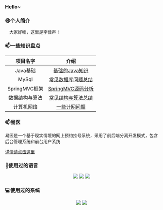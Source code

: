 ### Hello~

<!--
**lijiasheng12333/lijiasheng12333** is a ✨ _special_ ✨ repository because its `README.md` (this file) appears on your GitHub profile.

Here are some ideas to get you started:

- 🔭 I’m currently working on ...
- 🌱 I’m currently learning ...
- 👯 I’m looking to collaborate on ...
- 🤔 I’m looking for help with ...
- 💬 Ask me about ...
- 📫 How to reach me: ...
- 😄 Pronouns: ...
- ⚡ Fun fact: ...
-->
### 😄个人简介

&emsp;大家好哇，这里是李佳声！

### 📫一些知识盘点

|  项目名字 | 介绍 |
|  :----:  | :----:  |
| Java基础 | [基础的Java知识]() |
| MySql | [常见数据库问题总结]() |
| SpringMVC框架 | [SpringMVC源码分析](https://github.com/lijiasheng12333/sprinbmvc-process) |
| 数据结构与算法 | [常见结构与算法总结]() |
| 计算机网络 | [一些计网问题](https://github.com/lijiasheng12333/ComputerNet) |

### 📫易医

易医是一个基于现实情境的网上预约挂号系统，采用了前后端分离开发模式，包含后台管理系统和前台用户系统

[详情请点击这里](https://github.com/lijiasheng12333/appointmentSystem)

### 🤔使用过的语言

<p align="center">
	<img src="https://img.shields.io/badge/Java-8-e0161a?logo=Java&logoColor=e0161a"/>
	<img src="https://img.shields.io/badge/Java-13-e0161a?logo=Java&logoColor=e0161a"/>
	<img src="https://img.shields.io/badge/Python-3.7-326c9c?logo=Python&logoColor=326c9c"/>
</p>

### 💻使用过的系统

<p align="center">
<img src="https://img.shields.io/badge/Windows10--0?style=social&logo=Windows&logoColor=0078D6"/>
<img src="https://img.shields.io/badge/Centos7--0?style=social&logo=Centos&logoColor=262577"/>
</p>

